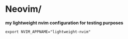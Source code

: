 # Neovim/

**my lightweight nvim configuration for testing purposes**

`export NVIM_APPNAME="lightweight-nvim"`
